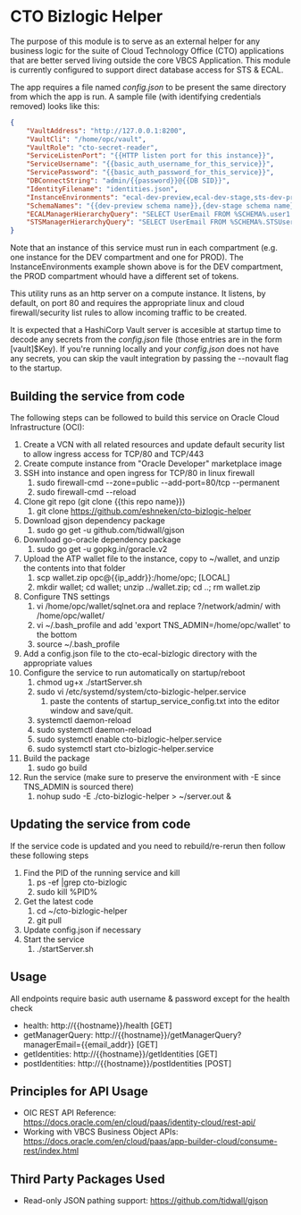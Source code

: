 # CTO Bizlogic Helper
The purpose of this module is to serve as an external helper for any business logic for the suite of Cloud Technology Office (CTO) applications that are better served living outside the core VBCS Application.  This module is currently configured to support direct database access for STS & ECAL.

The app requires a file named *config.json* to be present the same directory from which the app is run.  A sample file (with identifying credentials removed) looks like this:

```json
{
    "VaultAddress": "http://127.0.0.1:8200",
	"VaultCli": "/home/opc/vault",
    "VaultRole": "cto-secret-reader",
    "ServiceListenPort": "{{HTTP listen port for this instance}}",
    "ServiceUsername": "{{basic_auth_username_for_this_service}}",
    "ServicePassword": "{{basic_auth_password_for_this_service}}",
    "DBConnectString": "admin/{{password}}@{{DB SID}}",
    "IdentityFilename": "identities.json",
    "InstanceEnvironments": "ecal-dev-preview,ecal-dev-stage,sts-dev-preview,sts-dev-stage",
    "SchemaNames": "{{dev-preview schema name}},{dev-stage schema name}},{prod-stage schema name}},{prod-live schema name}}",
    "ECALManagerHierarchyQuery": "SELECT UserEmail FROM %SCHEMA%.user1 u INNER JOIN %SCHEMA%.roletype rt ON u.rolename = rt.id WHERE rt.rolename = 'Manager' START WITH useremail = :1 CONNECT BY PRIOR useremail = manager",
    "STSManagerHierarchyQuery": "SELECT UserEmail FROM %SCHEMA%.STSUser u INNER JOIN %SCHEMA%.STSRole r ON u.rolename = r.id WHERE r.rolename = 'Manager' START WITH useremail = :1 CONNECT BY PRIOR useremail = manager"    
}
```
Note that an instance of this service must run in each compartment (e.g. one instance for the DEV compartment and one for PROD).  The InstanceEnvironments example shown above is for the DEV compartment, the PROD compartment whould have a different set of tokens.

This utility runs as an http server on a compute instance.  It listens, by default, on port 80 and requires the appropriate linux and cloud firewall/security list rules to allow incoming traffic to be created.  

It is expected that a HashiCorp Vault server is accesible at startup time to decode any secrets from the *config.json* file (those entries are in the form [vault]$Key).  If you're running locally and your *config.json* does not have any secrets, you can skip the vault integration by passing the --novault flag to the startup.

## Building the service from code
The following steps can be followed to build this service on Oracle Cloud Infrastructure (OCI):
1. Create a VCN with all related resources and update default security list to allow ingress access for TCP/80 and TCP/443
1. Create compute instance from "Oracle Developer" marketplace image
1. SSH into instance and open ingress for TCP/80 in linux firewall
    1. sudo firewall-cmd --zone=public --add-port=80/tcp --permanent
    1. sudo firewall-cmd --reload
1. Clone git repo (git clone {{this repo name}})
    1. git clone https://github.com/eshneken/cto-bizlogic-helper
1. Download gjson dependency package 
    1. sudo go get -u github.com/tidwall/gjson
1. Download go-oracle dependency package 
    1. sudo go get -u gopkg.in/goracle.v2
1. Upload the ATP wallet file to the instance, copy to ~/wallet, and unzip the contents into that folder
    1. scp wallet.zip opc@{{ip_addr}}:/home/opc; [LOCAL]
    1. mkdir wallet; cd wallet; unzip ../wallet.zip; cd ..; rm wallet.zip
1. Configure TNS settings
    1. vi /home/opc/wallet/sqlnet.ora and replace ?/network/admin/ with /home/opc/wallet/
    1. vi ~/.bash_profile and add 'export TNS_ADMIN=/home/opc/wallet' to the bottom
    1. source ~/.bash_profile
1. Add a config.json file to the cto-ecal-bizlogic directory with the appropriate values
1. Configure the service to run automatically on startup/reboot
    1. chmod ug+x ./startServer.sh
    1. sudo vi /etc/systemd/system/cto-bizlogic-helper.service
        1. paste the contents of startup_service_config.txt into the editor window and save/quit.
    1. systemctl daemon-reload
    1. sudo systemctl daemon-reload
    1. sudo systemctl enable cto-bizlogic-helper.service
    1. sudo systemctl start cto-bizlogic-helper.service
1. Build the package
    1. sudo go build
1. Run the service (make sure to preserve the environment with -E since TNS_ADMIN is sourced there)
    1. nohup sudo -E ./cto-bizlogic-helper > ~/server.out & 
    
## Updating the service from code
If the service code is updated and you need to rebuild/re-rerun then follow these following steps
1. Find the PID of the running service and kill
    1. ps -ef |grep cto-bizlogic
    1. sudo kill %PID%
1. Get the latest code
    1. cd ~/cto-bizlogic-helper
    1. git pull
1. Update config.json if necessary
1. Start the service
    1. ./startServer.sh

## Usage
All endpoints require basic auth username & password except for the health check

* health:           http://{{hostname}}/health [GET]
* getManagerQuery:  http://{{hostname}}/getManagerQuery?managerEmail={{email_addr}} [GET]
* getIdentities:    http://{{hostname}}/getIdentities [GET]
* postIdentities:   http://{{hostname}}/postIdentities [POST]


## Principles for API Usage
* OIC REST API Reference:  https://docs.oracle.com/en/cloud/paas/identity-cloud/rest-api/
* Working with VBCS Business Object APIs:  https://docs.oracle.com/en/cloud/paas/app-builder-cloud/consume-rest/index.html

## Third Party Packages Used

 * Read-only JSON pathing support:  https://github.com/tidwall/gjson
